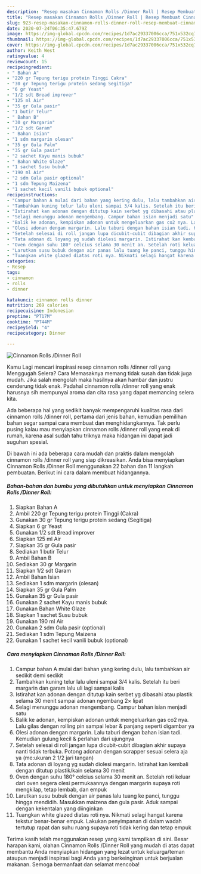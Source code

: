```yaml
---
description: "Resep masakan Cinnamon Rolls /Dinner Roll | Resep Membuat Cinnamon Rolls /Dinner Roll Yang Paling Enak"
title: "Resep masakan Cinnamon Rolls /Dinner Roll | Resep Membuat Cinnamon Rolls /Dinner Roll Yang Paling Enak"
slug: 923-resep-masakan-cinnamon-rolls-dinner-roll-resep-membuat-cinnamon-rolls-dinner-roll-yang-paling-enak
date: 2020-07-24T06:35:47.679Z
image: https://img-global.cpcdn.com/recipes/1d7ac29337006cca/751x532cq70/cinnamon-rolls-dinner-roll-foto-resep-utama.jpg
thumbnail: https://img-global.cpcdn.com/recipes/1d7ac29337006cca/751x532cq70/cinnamon-rolls-dinner-roll-foto-resep-utama.jpg
cover: https://img-global.cpcdn.com/recipes/1d7ac29337006cca/751x532cq70/cinnamon-rolls-dinner-roll-foto-resep-utama.jpg
author: Keith West
ratingvalue: 4
reviewcount: 15
recipeingredient:
- " Bahan A"
- "220 gr Tepung terigu protein Tinggi Cakra"
- "30 gr Tepung terigu protein sedang Segitiga"
- "6 gr Yeast"
- "1/2 sdt Bread improver"
- "125 ml Air"
- "35 gr Gula pasir"
- "1 butir Telur"
- " Bahan B"
- "30 gr Margarin"
- "1/2 sdt Garam"
- " Bahan Isian"
- "1 sdm margarin olesan"
- "35 gr Gula Palm"
- "35 gr Gula pasir"
- "2 sachet Kayu manis bubuk"
- " Bahan White Glaze"
- "1 sachet Susu bubuk"
- "190 ml Air"
- "2 sdm Gula pasir optional"
- "1 sdm Tepung Maizena"
- "1 sachet kecil vanili bubuk optional"
recipeinstructions:
- "Campur bahan A mulai dari bahan yang kering dulu, lalu tambahkan air sedikit demi sedikit"
- "Tambahkan kuning telur lalu uleni sampai 3/4 kalis. Setelah itu beri margarin dan garam lalu uli lagi sampai kalis"
- "Istirahat kan adonan dengan ditutup kain serbet yg dibasahi atau plastik selama 30 menit sampai adonan ngembang 2× lipat"
- "Selagi menunggu adonan mengembang. Campur bahan isian menjadi satu"
- "Balik ke adonan, kempiskan adonan untuk mengeluarkan gas co2 nya. Lalu gilas dengan rolling pin sampai lebar &amp; panjang seperti digambar ya"
- "Olesi adonan dengan margarin. Lalu taburi dengan bahan isian tadi. Kemudian gulung kecil &amp; perlahan dari ujungnya"
- "Setelah selesai di roll jangan lupa dicubit-cubit dibagian akhir supaya nanti tidak terbuka. Potong adonan dengan scrapper sesuai selera aja ya (me:ukuran 2 1/2 jari tangan)"
- "Tata adonan di loyang yg sudah diolesi margarin. Istirahat kan kembali dengan ditutup plastik/kain selama 30 menit"
- "Oven dengan suhu 180° celcius selama 30 menit an. Setelah roti keluar dari oven segera olesi permukaannya dengan margarin supaya roti mengkilap, tetap lembab, dan empuk"
- "Larutkan susu bubuk dengan air panas lalu tuang ke panci, tunggu hingga mendidih. Masukkan maizena dan gula pasir. Aduk sampai dengan kekentalan yang diinginkan"
- "Tuangkan white glazed diatas roti nya. Nikmati selagi hangat karena tekstur benar-benar empuk. Lakukan penyimpanan di dalam wadah tertutup rapat dan suhu ruang supaya roti tidak kering dan tetap empuk"
categories:
- Resep
tags:
- cinnamon
- rolls
- dinner

katakunci: cinnamon rolls dinner 
nutrition: 269 calories
recipecuisine: Indonesian
preptime: "PT17M"
cooktime: "PT44M"
recipeyield: "4"
recipecategory: Dinner

---
```



![Cinnamon Rolls /Dinner Roll](https://img-global.cpcdn.com/recipes/1d7ac29337006cca/751x532cq70/cinnamon-rolls-dinner-roll-foto-resep-utama.jpg)

Kamu Lagi mencari inspirasi resep cinnamon rolls /dinner roll yang Menggugah Selera? Cara Memasaknya memang tidak susah dan tidak juga mudah. Jika salah mengolah maka hasilnya akan hambar dan justru cenderung tidak enak. Padahal cinnamon rolls /dinner roll yang enak harusnya sih mempunyai aroma dan cita rasa yang dapat memancing selera kita.



Ada beberapa hal yang sedikit banyak mempengaruhi kualitas rasa dari cinnamon rolls /dinner roll, pertama dari jenis bahan, kemudian pemilihan bahan segar sampai cara membuat dan menghidangkannya. Tak perlu pusing kalau mau menyiapkan cinnamon rolls /dinner roll yang enak di rumah, karena asal sudah tahu triknya maka hidangan ini dapat jadi suguhan spesial.


Di bawah ini ada beberapa cara mudah dan praktis dalam mengolah cinnamon rolls /dinner roll yang siap dikreasikan. Anda bisa menyiapkan Cinnamon Rolls /Dinner Roll menggunakan 22 bahan dan 11 langkah pembuatan. Berikut ini cara dalam membuat hidangannya.

<!--inarticleads1-->

##### Bahan-bahan dan bumbu yang dibutuhkan untuk menyiapkan Cinnamon Rolls /Dinner Roll:

1. Siapkan  Bahan A
1. Ambil 220 gr Tepung terigu protein Tinggi (Cakra)
1. Gunakan 30 gr Tepung terigu protein sedang (Segitiga)
1. Siapkan 6 gr Yeast
1. Gunakan 1/2 sdt Bread improver
1. Siapkan 125 ml Air
1. Siapkan 35 gr Gula pasir
1. Sediakan 1 butir Telur
1. Ambil  Bahan B
1. Sediakan 30 gr Margarin
1. Siapkan 1/2 sdt Garam
1. Ambil  Bahan Isian
1. Sediakan 1 sdm margarin (olesan)
1. Siapkan 35 gr Gula Palm
1. Gunakan 35 gr Gula pasir
1. Gunakan 2 sachet Kayu manis bubuk
1. Gunakan  Bahan White Glaze
1. Siapkan 1 sachet Susu bubuk
1. Gunakan 190 ml Air
1. Gunakan 2 sdm Gula pasir (optional)
1. Sediakan 1 sdm Tepung Maizena
1. Gunakan 1 sachet kecil vanili bubuk (optional)




<!--inarticleads2-->

##### Cara menyiapkan Cinnamon Rolls /Dinner Roll:

1. Campur bahan A mulai dari bahan yang kering dulu, lalu tambahkan air sedikit demi sedikit
1. Tambahkan kuning telur lalu uleni sampai 3/4 kalis. Setelah itu beri margarin dan garam lalu uli lagi sampai kalis
1. Istirahat kan adonan dengan ditutup kain serbet yg dibasahi atau plastik selama 30 menit sampai adonan ngembang 2× lipat
1. Selagi menunggu adonan mengembang. Campur bahan isian menjadi satu
1. Balik ke adonan, kempiskan adonan untuk mengeluarkan gas co2 nya. Lalu gilas dengan rolling pin sampai lebar &amp; panjang seperti digambar ya
1. Olesi adonan dengan margarin. Lalu taburi dengan bahan isian tadi. Kemudian gulung kecil &amp; perlahan dari ujungnya
1. Setelah selesai di roll jangan lupa dicubit-cubit dibagian akhir supaya nanti tidak terbuka. Potong adonan dengan scrapper sesuai selera aja ya (me:ukuran 2 1/2 jari tangan)
1. Tata adonan di loyang yg sudah diolesi margarin. Istirahat kan kembali dengan ditutup plastik/kain selama 30 menit
1. Oven dengan suhu 180° celcius selama 30 menit an. Setelah roti keluar dari oven segera olesi permukaannya dengan margarin supaya roti mengkilap, tetap lembab, dan empuk
1. Larutkan susu bubuk dengan air panas lalu tuang ke panci, tunggu hingga mendidih. Masukkan maizena dan gula pasir. Aduk sampai dengan kekentalan yang diinginkan
1. Tuangkan white glazed diatas roti nya. Nikmati selagi hangat karena tekstur benar-benar empuk. Lakukan penyimpanan di dalam wadah tertutup rapat dan suhu ruang supaya roti tidak kering dan tetap empuk




Terima kasih telah menggunakan resep yang kami tampilkan di sini. Besar harapan kami, olahan Cinnamon Rolls /Dinner Roll yang mudah di atas dapat membantu Anda menyiapkan hidangan yang lezat untuk keluarga/teman ataupun menjadi inspirasi bagi Anda yang berkeinginan untuk berjualan makanan. Semoga bermanfaat dan selamat mencoba!
